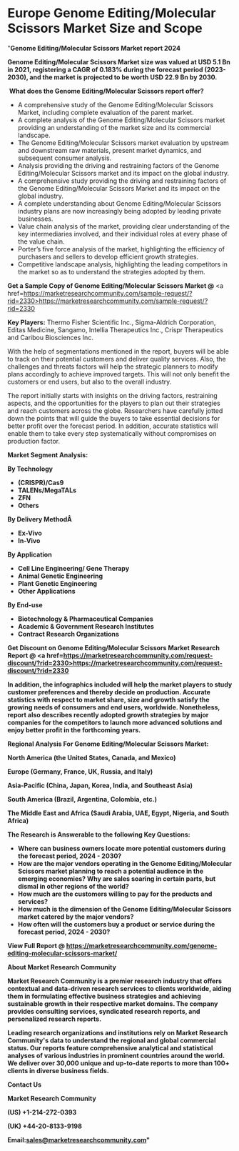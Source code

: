 # Europe Genome Editing/Molecular Scissors Market Size and Scope 
"<strong>Genome Editing/Molecular Scissors Market report 2024</strong>

<strong>Genome Editing/Molecular Scissors Market size was valued at USD 5.1 Bn in 2021, registering a CAGR of 0.183% during the forecast period (2023-2030), and the market is projected to be worth USD 22.9 Bn by 2030.</strong>

 <strong><b>What does the Genome Editing/Molecular Scissors report offer?</b></strong>
<ul>
  <li>A comprehensive study of the Genome Editing/Molecular Scissors Market, including complete evaluation of the parent market.</li>
  <li>A complete analysis of the Genome Editing/Molecular Scissors market providing an understanding of the market size and its commercial landscape.</li>
  <li>The Genome Editing/Molecular Scissors market evaluation by upstream and downstream raw materials, present market dynamics, and subsequent consumer analysis.</li>
  <li>Analysis providing the driving and restraining factors of the Genome Editing/Molecular Scissors market and its impact on the global industry.</li>
  <li>A comprehensive study providing the driving and restraining factors of the Genome Editing/Molecular Scissors Market and its impact on the global industry.</li>
  <li>A complete understanding about Genome Editing/Molecular Scissors industry plans are now increasingly being adopted by leading private businesses.</li>
  <li>Value chain analysis of the market, providing clear understanding of the key intermediaries involved, and their individual roles at every phase of the value chain.</li>
  <li>Porter’s five force analysis of the market, highlighting the efficiency of purchasers and sellers to develop efficient growth strategies.</li>
  <li>Competitive landscape analysis, highlighting the leading competitors in the market so as to understand the strategies adopted by them.</li>
</ul>

<strong>Get a Sample Copy of Genome Editing/Molecular Scissors Market @ </strong><a href=https://marketresearchcommunity.com/sample-request/?rid=2330><u>https://marketresearchcommunity.com/sample-request/?rid=2330</u></a>

<strong>Key Players:</strong> 
Thermo Fisher Scientific Inc., Sigma-Aldrich Corporation, Editas Medicine, Sangamo, Intellia Therapeutics Inc., Crispr Therapeutics and Caribou Biosciences Inc.

With the help of segmentations mentioned in the report, buyers will be able to track on their potential customers and deliver quality services. Also, the challenges and threats factors will help the strategic planners to modify plans accordingly to achieve improved targets. This will not only benefit the customers or end users, but also to the overall industry.

The report initially starts with insights on the driving factors, restraining aspects, and the opportunities for the players to plan out their strategies and reach customers across the globe. Researchers have carefully jotted down the points that will guide the buyers to take essential decisions for better profit over the forecast period. In addition, accurate statistics will enable them to take every step systematically without compromises on production factor.

<strong>Market Segment Analysis:</strong>


<strong><strong>By Technology </strong></h4>
<ul>
 	<li>(CRISPR)/Cas9</li>
 	<li>TALENs/MegaTALs</li>
 	<li>ZFN</li>
 	<li>Others</li>
</ul>
<strong><strong>By Delivery MethodÂ  </strong></h4>
<ul>
 	<li>Ex-Vivo</li>
 	<li>In-Vivo</li>
</ul>
<strong><strong>By Application </strong></h4>
<ul>
 	<li>Cell Line Engineering/ Gene Therapy</li>
 	<li>Animal Genetic Engineering</li>
 	<li>Plant Genetic Engineering</li>
 	<li>Other Applications</li>
</ul>
<strong><strong>By End-use </strong></h4>
<ul>
 	<li>Biotechnology &amp; Pharmaceutical Companies</li>
 	<li>Academic &amp; Government Research Institutes</li>
 	<li>Contract Research Organizations</li>
</ul>

<strong>Get Discount on Genome Editing/Molecular Scissors Market Research Report @ </b></strong><a href=https://marketresearchcommunity.com/request-discount/?rid=2330><u>https://marketresearchcommunity.com/request-discount/?rid=2330</u></a>

In addition, the infographics included will help the market players to study customer preferences and thereby decide on production. Accurate statistics with respect to market share, size and growth satisfy the growing needs of consumers and end users, worldwide. Nonetheless, report also describes recently adopted growth strategies by major companies for the competitors to launch more advanced solutions and enjoy better profit in the forthcoming years.

<strong>Regional Analysis For Genome Editing/Molecular Scissors Market:</strong>

<strong>North America</strong> (the United States, Canada, and Mexico)

<strong>Europe</strong> (Germany, France, UK, Russia, and Italy)

<strong>Asia-Pacific</strong> (China, Japan, Korea, India, and Southeast Asia)

<strong>South America</strong> (Brazil, Argentina, Colombia, etc.)

<strong>The Middle East and Africa</strong> (Saudi Arabia, UAE, Egypt, Nigeria, and South Africa)

<strong>The Research is Answerable to the following Key Questions:</strong>
<ul>
 	<li>Where can business owners locate more potential customers during the forecast period, 2024 - 2030?</li>
 	<li>How are the major vendors operating in the Genome Editing/Molecular Scissors market planning to reach a potential audience in the emerging economies? Why are sales soaring in certain parts, but dismal in other regions of the world?</li>
 	<li>How much are the customers willing to pay for the products and services?</li>
 	<li>How much is the dimension of the Genome Editing/Molecular Scissors market catered by the major vendors?</li>
 	<li>How often will the customers buy a product or service during the forecast period, 2024 - 2030?</li>
</ul>

<strong>View Full Report @</strong> <a href=https://marketresearchcommunity.com/genome-editing-molecular-scissors-market/>https://marketresearchcommunity.com/genome-editing-molecular-scissors-market/</a>

<strong>About Market Research Community</strong>

Market Research Community is a premier research industry that offers contextual and data-driven research services to clients worldwide, aiding them in formulating effective business strategies and achieving sustainable growth in their respective market domains. The company provides consulting services, syndicated research reports, and personalized research reports.

Leading research organizations and institutions rely on Market Research Community's data to understand the regional and global commercial status. Our reports feature comprehensive analytical and statistical analyses of various industries in prominent countries around the world. We deliver over 30,000 unique and up-to-date reports to more than 100+ clients in diverse business fields.

<strong>Contact Us</strong>

<strong>Market Research Community</strong>

(US) +1-214-272-0393

(UK) +44-20-8133-9198

<strong>Email:</strong>sales@marketresearchcommunity.com"
